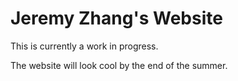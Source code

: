 # Jeremy Zhang's Website
This is currently a work in progress.

The website will look cool by the end of the summer.
